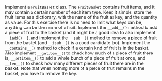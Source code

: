 Implement a `FruitBasket`
class. The `FruitBasket` contains fruit items, and it may contain a
certain number of each item type. Keep it simple: store the fruit items
as a dictionary, with the name of the fruit as key, and the quantity as
value. For this exercise there is no need to limit what keys can be,
anything can be the name of a fruit. Implement the `__add__()` method to
add a piece of fruit to the basket (and it might be a good idea to also
implement `__iadd()__`), and implement the `__sub__()` method to remove
a piece of fruit from the basket (and `__isub__()` is a good candidate
too). Implement the `__contains__()` method to check if a certain kind
of fruit is in the basket. Also implement `__getitem__()` to check how
much of a piece of fruit there is, `__setitem__()` to add a whole bunch
of a piece of fruit at once, and `__len__()` to check how many different
pieces of fruit there are in the basket. Note that when nothing more of
a piece of fruit remains in the basket, you have to remove the key.
